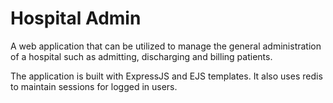 # Hospital Admin

A web application that can be utilized to manage the general administration of a hospital such as admitting, discharging and billing patients. 

The application is built with ExpressJS and EJS templates. It also uses redis to maintain sessions for logged in users.
